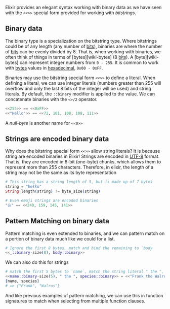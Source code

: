 Elixir provides an elegant syntax working with binary data as we have seen with the `<<>>` special form provided for working with _bitstrings_.

## Binary data

The binary type is a specialization on the bitstring type. Where bitstrings could be of any length (any number of [bits][wiki-bit]), binaries are where the number of [bits][wiki-bit] can be evenly divided by 8. That is, when working with binaries, we often think of things in terms of [bytes][wiki-bytes] (8 [bits][wiki-bit]). A [byte][wiki-bytes] can represent integer numbers from `0 - 255`. It is common to work with [bytes][wiki-byte] values in [hexadecimal][wiki-hexadecimal], `0x00 - 0xFF`.

Binaries may use the bitstring special form `<<>>` to define a literal. When defining a literal, we can use integer literals (numbers greater than 255 will overflow and only the last 8 bits of the integer will be used) and string literals. By default, the `::binary` modifier is applied to the value. We can concatenate binaries with the `<>/2` operator.

```elixir
<<255>> == <<0xFF>>
<<"Hello">> == <<72, 101, 108, 108, 111>>
```

A _null-byte_ is another name for `<<0>>`

## Strings are encoded binary data

Why does the bitstring special form `<<>>` allow string literals? It is because string are encoded binaries in Elixir! Strings are encoded in [UTF-8][wiki-utf8] format. That is, they are encoded in 8-bit (one-byte) chunks, which allows them to represent more than 255 characters. Therefore, in elixir, the length of a string may not be the same as its byte representation

```elixir
# This string has a string length of 5, but is made up of 7 bytes
string = "hełło"
String.length(string) != byte_size(string)

# Even emoji strings are encoded binaries
"👍" == <<240, 159, 145, 141>>
```

## Pattern Matching on binary data

Pattern matching is even extended to binaries, and we can pattern match on a portion of binary data much like we could for a list.

```elixir
# Ignore the first 8 bytes, match and bind the remaining to `body
<<_::binary-size(8), body::binary>>
```

We can also do this for strings

```elixir
# match the first 5 bytes to `name`, match the string literal " the ", match remaining bytes to `species`
<<name::binary-size(5), " the ", species::binary>> = <<"Frank the Walrus">>
{name, species}
# => {"Frank", "Walrus"}
```

And like previous examples of pattern matching, we can use this in function signatures to match when selecting from multiple function clauses.

[wiki-bit]: https://en.wikipedia.org/wiki/Bit
[wiki-byte]: https://en.wikipedia.org/wiki/Byte
[wiki-hexadecimal]: https://en.wikipedia.org/wiki/Hexadecimal
[wiki-utf8]: https://en.wikipedia.org/wiki/UTF-8
